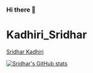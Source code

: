 ### Hi there 👋
# Kadhiri_Sridhar

<div class="badge-base LI-profile-badge" data-locale="en_US" data-size="medium" data-theme="dark" data-type="VERTICAL" data-vanity="sridhar-kadhiri97" data-version="v1"><a class="badge-base__link LI-simple-link" href="https://in.linkedin.com/in/sridhar-kadhiri97?trk=profile-badge">Sridhar Kadhiri</a></div>
              
[![Sridhar's GitHub stats](https://github-readme-stats.vercel.app/api?username=SridharKadhiri)](https://github.com/SridharKadhiri/github-readme-stats)

<!--
**SridharKadhiri/SridharKadhiri** is a ✨ _special_ ✨ repository because its `README.md` (this file) appears on your GitHub profile.

Here are some ideas to get you started:

- 🔭 I’m currently working on ...
- 🌱 I’m currently learning ...
- 👯 I’m looking to collaborate on ...
- 🤔 I’m looking for help with ...
- 💬 Ask me about ...
- 📫 How to reach me: ...
- 😄 Pronouns: ...
- ⚡ Fun fact: ...
-->

